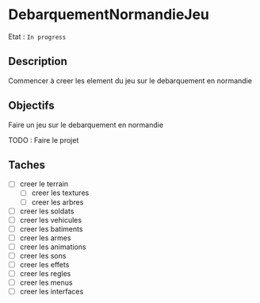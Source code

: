 # DebarquementNormandieJeu

Etat : `In progress`

## Description

Commencer à creer les element du jeu sur le debarquement en normandie

## Objectifs

Faire un jeu sur le debarquement en normandie

TODO : Faire le projet

## Taches

- [ ] creer le terrain
  - [ ] creer les textures
  - [ ] creer les arbres
- [ ] creer les soldats
- [ ] creer les vehicules
- [ ] creer les batiments
- [ ] creer les armes
- [ ] creer les animations
- [ ] creer les sons
- [ ] creer les effets
- [ ] creer les regles
- [ ] creer les menus
- [ ] creer les interfaces
